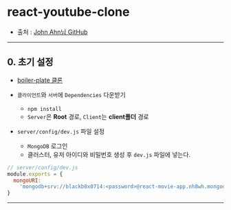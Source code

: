 # react-youtube-clone

- 출처 : [John Ahn님 GitHub](https://github.com/jaewonhimnae)

---

## 0. 초기 설정

- [boiler-plate 클론](https://github.com/jaewonhimnae/boilerplate-mern-stack)

- `클라이언트`와 `서버`에 `Dependencies` 다운받기

  - `npm install`
  - `Server`은 **Root** 경로, `Client`는 **client폴더** 경로

- `server/config/dev.js` 파일 설정
  - `MongoDB` 로그인
  - 클러스터, 유저 아이디와 비밀번호 생성 후 `dev.js` 파일에 넣는다.

```js
// server/config/dev.js
module.exports = {
  mongoURI:
    'mongodb+srv://blackb0x0714:<password>@react-movie-app.nh8wh.mongodb.net/<dbname>?retryWrites=true&w=majority',
}
```

---
